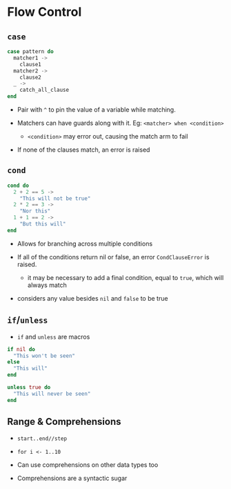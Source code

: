 # Flow Control

## `case`

```elixir
case pattern do
  matcher1 ->
    clause1
  matcher2 ->
    clause2
  _ ->
    catch_all_clause
end
```

- Pair with `^` to pin the value of a variable while matching.

- Matchers can have guards along with it. Eg: `<matcher> when <condition>`
  - `<condition>` may error out, causing the match arm to fail

- If none of the clauses match, an error is raised

## `cond`

```elixir
cond do
  2 + 2 == 5 ->
    "This will not be true"
  2 * 2 == 3 ->
    "Nor this"
  1 + 1 == 2 ->
    "But this will"
end
```

- Allows for branching across multiple conditions

- If all of the conditions return nil or false, an error `CondClauseError` is raised.
  - it may be necessary to add a final condition, equal to `true`, which will always match

- considers any value besides `nil` and `false` to be true

## `if`/`unless`

- `if` and `unless` are macros

```elixir
if nil do
  "This won't be seen"
else
  "This will"
end
```

```elixir
unless true do
  "This will never be seen"
end
```

## Range & Comprehensions

- `start..end//step`

- `for i <- 1..10`

- Can use comprehensions on other data types too

- Comprehensions are a syntactic sugar
